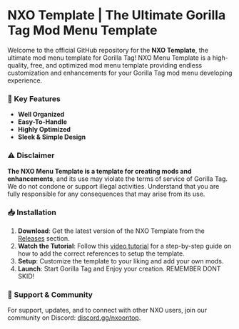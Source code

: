 # NXO Template | The Ultimate Gorilla Tag Mod Menu Template

Welcome to the official GitHub repository for the **NXO Template**, the ultimate mod menu template for Gorilla Tag! NXO Menu Template is a high-quality, free, and optimized mod menu template providing endless customization and enhancements for your Gorilla Tag mod menu developing experience.

### 🚀 Key Features

- **Well Organized**
- **Easy-To-Handle**
- **Highly Optimized**
- **Sleek & Simple Design**

### ⚠️ Disclaimer

**The NXO Menu Template is a template for creating mods and enhancements**, and its use may violate the terms of service of Gorilla Tag. We do not condone or support illegal activities. Understand that you are fully responsible for any consequences that may arise from its use.

### 📥 Installation

1. **Download**: Get the latest version of the NXO Template from the [Releases](https://github.com/NuggetGT/NXO-Menu-Template/releases) section.
2. **Watch the Tutorial**: Follow this [video tutorial](https://www.youtube.com/watch?v=G08beJqlOHU) for a step-by-step guide on how to add the correct references to setup the template.
3. **Setup**: Customize the template to your liking and add your own mods.
4. **Launch**: Start Gorilla Tag and Enjoy your creation.
REMEMBER DONT SKID!

### 💬 Support & Community

For support, updates, and to connect with other NXO users, join our community on Discord: [discord.gg/nxoontop](https://discord.gg/nxoontop).
